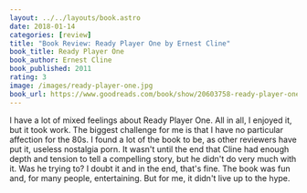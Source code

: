 ```yaml
---
layout: ../../layouts/book.astro
date: 2018-01-14
categories: [review]
title: "Book Review: Ready Player One by Ernest Cline"
book_title: Ready Player One
book_author: Ernest Cline
book_published: 2011
rating: 3
image: /images/ready-player-one.jpg
book_url: https://www.goodreads.com/book/show/20603758-ready-player-one
---
```

I have a lot of mixed feelings about Ready Player One. All in all, I enjoyed it, but it took work. The biggest challenge for me is that I have no particular affection for the 80s. I found a lot of the book to be, as other reviewers have put it, useless nostalgia porn. It wasn't until the end that Cline had enough depth and tension to tell a compelling story, but he didn't do very much with it. Was he trying to? I doubt it and in the end, that's fine. The book was fun and, for many people, entertaining. But for me, it didn't live up to the hype.
